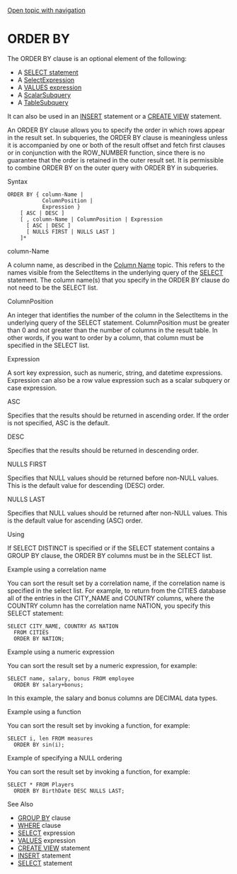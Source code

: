 [Open topic with navigation](../../../index.html#Shared/SQLReference/Clauses/OrderBy.html)

<a href="" id="Clauses.OrderBy"></a>[]()ORDER BY
================================================

The <span class="CodeFont">ORDER BY</span> clause is an optional element of the following:

-   A [<span class="CodeFont">SELECT</span> statement](../Statements/Select.html)
-   A <span class="ItalicFont">[SelectExpression](../Expressions/Select.html)</span>
-   A [<span class="CodeFont">VALUES</span> expression](../Expressions/Values.html)
-   A <span class="ItalicFont">[ScalarSubquery](../Queries/ScalarSubquery.html)</span>
-   A <span class="ItalicFont">[TableSubquery](../Queries/TableSubquery.html)</span>

It can also be used in an <span class="CodeFont">[INSERT](../Statements/Insert.html)</span> statement or a <span class="CodeFont">[CREATE VIEW](../Statements/CreateView.html)</span> statement.

An <span class="CodeFont">ORDER BY</span> clause allows you to specify the order in which rows appear in the result set. In subqueries, the <span class="CodeFont">ORDER BY</span> clause is meaningless unless it is accompanied by one or both of the <span class="CodeFont">result offset</span> and <span class="CodeFont">fetch first</span> clauses or in conjunction with the <span class="CodeFont">ROW\_NUMBER</span> function, since there is no guarantee that the order is retained in the outer result set. It is permissible to combine <span class="CodeFont">ORDER BY</span> on the outer query with <span class="CodeFont">ORDER BY</span> in subqueries.

Syntax

``` FcnSyntax
ORDER BY { column-Name |
           ColumnPosition | 
           Expression }
    [ ASC | DESC ]
    [ , column-Name | ColumnPosition | Expression 
      [ ASC | DESC ]
      [ NULLS FIRST | NULLS LAST ]
    ]* 
```

column-Name

A column name, as described in the <span class="CodeFont">[Column Name](../Identifiers/IdentifierTypes.html#ColumnName)</span> topic. This refers to the names visible from the SelectItems in the underlying query of the <span class="CodeFont">[SELECT](../Statements/Select.html)</span> statement. The column name(s) that you specify in the <span class="CodeFont">ORDER BY</span> clause do not need to be the <span class="CodeFont">SELECT</span> list.

ColumnPosition

An integer that identifies the number of the column in the SelectItems in the underlying query of the <span class="CodeFont">SELECT</span> statement. <span class="CodeFont">ColumnPosition</span> must be greater than 0 and not greater than the number of columns in the result table. In other words, if you want to order by a column, that column must be specified in the <span class="CodeFont">SELECT</span> list.

Expression

A sort key expression, such as numeric, string, and datetime expressions. <span class="ItalicFont">Expression</span> can also be a row value expression such as a scalar subquery or case expression.

ASC

Specifies that the results should be returned in ascending order. If the order is not specified, <span class="CodeFont">ASC</span> is the default.

DESC

Specifies that the results should be returned in descending order.

NULLS FIRST

Specifies that <span class="CodeFont">NULL</span> values should be returned before non-<span class="CodeFont">NULL</span> values. This is the default value for descending (<span class="CodeFont">DESC</span>) order.

NULLS LAST

Specifies that <span class="CodeFont">NULL</span> values should be returned after non-<span class="CodeFont">NULL</span> values. This is the default value for ascending (<span class="CodeFont">ASC</span>) order.

Using

If <span class="CodeFont">SELECT DISTINCT</span> is specified or if the <span class="CodeFont">SELECT</span> statement contains a <span class="CodeFont">GROUP BY</span> clause, the <span class="CodeFont">ORDER BY</span> columns must be in the <span class="CodeFont">SELECT</span> list.

Example using a correlation name

You can sort the result set by a correlation name, if the correlation name is specified in the select list. For example, to return from the <span class="CodeFont">CITIES</span> database all of the entries in the <span class="CodeFont">CITY\_NAME</span> and <span class="CodeFont">COUNTRY</span> columns, where the <span class="CodeFont">COUNTRY</span> column has the correlation name <span class="CodeFont">NATION</span>, you specify this <span class="CodeFont">SELECT</span> statement:

``` Example
SELECT CITY_NAME, COUNTRY AS NATION 
  FROM CITIES 
  ORDER BY NATION;
```

Example using a numeric expression

You can sort the result set by a numeric expression, for example:

``` Example
SELECT name, salary, bonus FROM employee 
  ORDER BY salary+bonus;
```

In this example, the salary and bonus columns are <span class="CodeFont">DECIMAL</span> data types.

Example using a function

You can sort the result set by invoking a function, for example:

``` Example
SELECT i, len FROM measures 
  ORDER BY sin(i);
```

Example of specifying a NULL ordering

You can sort the result set by invoking a function, for example:

``` Example
SELECT * FROM Players
  ORDER BY BirthDate DESC NULLS LAST;
```

See Also

-   [<span class="CodeFont">GROUP BY</span>](GroupBy.html) clause
-   [<span class="CodeFont">WHERE</span>](Where.html) clause
-   [<span class="CodeFont">SELECT</span>](../Expressions/Select.html) expression
-   [<span class="CodeFont">VALUES</span>](../Expressions/Values.html) expression
-   [<span class="CodeFont">CREATE VIEW</span>](../Statements/CreateView.html) statement
-   [<span class="CodeFont">INSERT</span>](../Statements/Insert.html) statement
-   [<span class="CodeFont">SELECT</span>](../Statements/Select.html) statement

 


